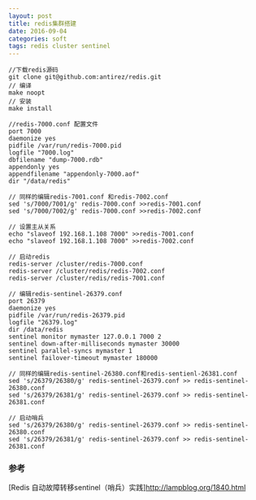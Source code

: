 ```yaml
---
layout: post
title: redis集群搭建
date: 2016-09-04
categories: soft
tags: redis cluster sentinel
---
```


    //下载redis源码
    git clone git@github.com:antirez/redis.git
    // 编译
    make noopt
    // 安装
    make install

    //redis-7000.conf 配置文件
    port 7000  
    daemonize yes  
    pidfile /var/run/redis-7000.pid  
    logfile "7000.log"  
    dbfilename "dump-7000.rdb"  
    appendonly yes  
    appendfilename "appendonly-7000.aof"  
    dir "/data/redis"

    // 同样的编辑redis-7001.conf 和redis-7002.conf
    sed 's/7000/7001/g' redis-7000.conf >>redis-7001.conf
    sed 's/7000/7002/g' redis-7000.conf >>redis-7002.conf

    // 设置主从关系
    echo "slaveof 192.168.1.108 7000" >>redis-7001.conf
    echo "slaveof 192.168.1.108 7000" >>redis-7002.conf

    // 启动redis
    redis-server /cluster/redis-7000.conf
    redis-server /cluster/redis/redis-7002.conf
    redis-server /cluster/redis/redis-7001.conf
   
    // 编辑redis-sentinel-26379.conf
    port 26379  
    daemonize yes  
    pidfile /var/run/redis-26379.pid
    logfile "26379.log"
    dir /data/redis
    sentinel monitor mymaster 127.0.0.1 7000 2
    sentinel down-after-milliseconds mymaster 30000
    sentinel parallel-syncs mymaster 1
    sentinel failover-timeout mymaster 180000
    
    // 同样的编辑redis-sentinel-26380.conf和redis-sentienl-26381.conf
    sed 's/26379/26380/g' redis-sentinel-26379.conf >> redis-sentinel-26380.conf
    sed 's/26379/26381/g' redis-sentinel-26379.conf >> redis-sentinel-26381.conf

    // 启动哨兵
    sed 's/26379/26380/g' redis-sentinel-26379.conf >> redis-sentinel-26380.conf
    sed 's/26379/26381/g' redis-sentinel-26379.conf >> redis-sentinel-26381.conf

    
### 参考 

[Redis 自动故障转移sentinel（哨兵）实践]<http://lampblog.org/1840.html>
